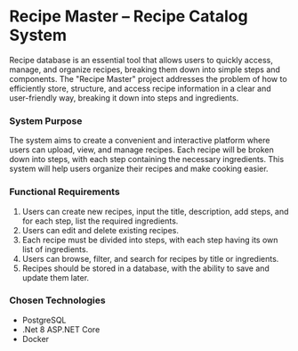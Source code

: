 # Recipe Master – Recipe Catalog System #

Recipe database is an essential tool that allows users to quickly access, manage, and organize recipes, breaking them down into simple steps and components. 
The "Recipe Master" project addresses the problem of how to efficiently store, structure, and access recipe information in a clear and user-friendly way, breaking it down into steps and ingredients.

### System Purpose ###

The system aims to create a convenient and interactive platform where users can upload, view, and manage recipes. Each recipe will be broken down into steps, with each step containing the necessary ingredients. This system will help users organize their recipes and make cooking easier.

### Functional Requirements ###

1. Users can create new recipes, input the title, description, add steps, and for each step, list the required ingredients.
2. Users can edit and delete existing recipes.
3. Each recipe must be divided into steps, with each step having its own list of ingredients.
4. Users can browse, filter, and search for recipes by title or ingredients.
5. Recipes should be stored in a database, with the ability to save and update them later.

### Chosen Technologies ###

*	PostgreSQL
*	.Net 8 ASP.NET Core
*	Docker
